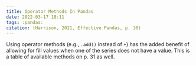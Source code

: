 ```yaml
---
title: Operator Methods In Pandas
date: 2022-03-17 18:11
tags: :pandas:
citation: (Harrison, 2021, Effective Pandas, p. 30)
---
```


Using operator methods (e.g., `.add()` instead of `+`) has the added benefit of allowing for fill values when one of the series does not have a value. This is a table of available methods on p. 31 as well.
